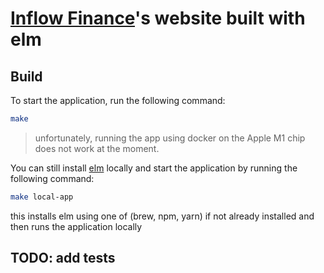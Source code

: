 # [Inflow Finance](https://www.inflow.finance)'s website built with elm

## Build
To start the application, run the following command:  
```bash
make
```

> unfortunately, running the app using docker on the Apple M1 chip does not work at the moment.

You can still install [elm](https://elm-lang.org/) locally and start the application by running the following command:
```bash
make local-app
```
this installs elm using one of (brew, npm, yarn) if not already installed and then runs the application locally

## TODO: add tests
